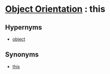 # [Object Orientation][1] : this

## Hypernyms

  - [object](object.md)

## Synonyms

  - [this](this.md)

[1]: README.md

